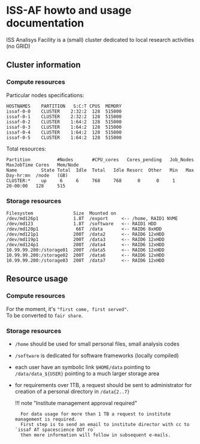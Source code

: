 # ISS-AF howto and usage documentation

ISS Analisys Facility is a (small) cluster dedicated to local research activities (no GRID)


## Cluster information

### Compute resources

Particular nodes specifications:
```
HOSTNAMES    PARTITION   S:C:T CPUS  MEMORY
issaf-0-0    CLUSTER    2:32:2  128  515000
issaf-0-1    CLUSTER    2:32:2  128  515000
issaf-0-2    CLUSTER    1:64:2  128  515000
issaf-0-3    CLUSTER    1:64:2  128  515000
issaf-0-4    CLUSTER    1:64:2  128  515000
issaf-0-5    CLUSTER    1:64:2  128  515000
```

Total resources:
```
Partition          #Nodes       #CPU_cores   Cores_pending   Job_Nodes  MaxJobTime Cores   Mem/Node
Name         State Total  Idle  Total   Idle Resorc  Other   Min   Max  Day-hr:mn  /node   (GB)
CLUSTER:*    up     6     6     768     768      0      0     1         20-00:00   128     515
```

### Storage resources

```
Filesystem               Size  Mounted on
/dev/md126p1             1.8T  /export     <-- /home, RAID1 NVME
/dev/md123               1.8T  /software   <-- RAID1 HDD
/dev/md120p1              66T  /data       <-- RAID6 8xHDD
/dev/md121p1             200T  /data2      <-- RAID6 12xHDD
/dev/md119p1             200T  /data3      <-- RAID6 12xHDD
/dev/md124p1             200T  /data4      <-- RAID6 12xHDD
10.99.99.200:/storage01  200T  /data5      <-- RAID6 12xHDD
10.99.99.200:/storage02  200T  /data6      <-- RAID6 12xHDD
10.99.99.200:/storage03  200T  /data7      <-- RAID6 12xHDD
```

## Resource usage



### Compute resources
For the moment, it's `"first come, first served"`.   
To be converted to `fair share`.


### Storage resources

* `/home` should be used for small personal files, small analysis codes
* `/software` is dedicated for software frameworks (locally compiled)
* each user have an symbolic link `$HOME/data` pointing to `/data/data_${USER}` pointing to a much larger storage area
* for requirements over 1TB, a request should be sent to administrator for creation of a personal directory in `/data{2..7}`

    !!! note "Institute management approval required"

        For data usage for more than 1 TB a request to institute management is required.
        First step is to send an email to institute director with cc to `issaf AT spacescience DOT ro`
        then more information will follow in subsequent e-mails.

